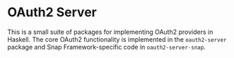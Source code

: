 OAuth2 Server
=============

This is a small suite of packages for implementing OAuth2 providers in Haskell.
The core OAuth2 functionality is implemented in the `oauth2-server` package and
Snap Framework-specific code in `oauth2-server-snap`.
